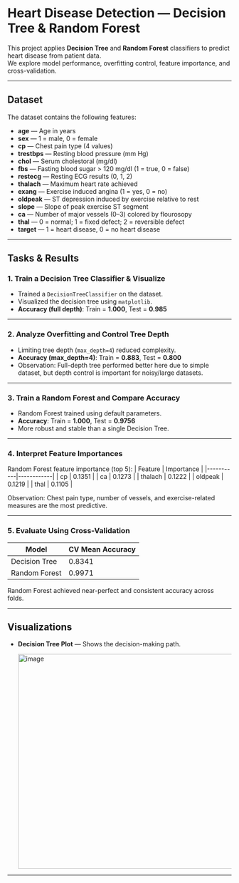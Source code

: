 # Heart Disease Detection — Decision Tree & Random Forest

This project applies **Decision Tree** and **Random Forest** classifiers to predict heart disease from patient data.  
We explore model performance, overfitting control, feature importance, and cross-validation.

---

## Dataset
The dataset contains the following features:

- **age** — Age in years  
- **sex** — 1 = male, 0 = female  
- **cp** — Chest pain type (4 values)  
- **trestbps** — Resting blood pressure (mm Hg)  
- **chol** — Serum cholestoral (mg/dl)  
- **fbs** — Fasting blood sugar > 120 mg/dl (1 = true, 0 = false)  
- **restecg** — Resting ECG results (0, 1, 2)  
- **thalach** — Maximum heart rate achieved  
- **exang** — Exercise induced angina (1 = yes, 0 = no)  
- **oldpeak** — ST depression induced by exercise relative to rest  
- **slope** — Slope of peak exercise ST segment  
- **ca** — Number of major vessels (0–3) colored by flourosopy  
- **thal** — 0 = normal; 1 = fixed defect; 2 = reversible defect  
- **target** — 1 = heart disease, 0 = no heart disease  

---

## Tasks & Results

### **1️. Train a Decision Tree Classifier & Visualize**
- Trained a `DecisionTreeClassifier` on the dataset.
- Visualized the decision tree using `matplotlib`.
- **Accuracy (full depth)**: Train = **1.000**, Test = **0.985**  

---

### **2️. Analyze Overfitting and Control Tree Depth**
- Limiting tree depth (`max_depth=4`) reduced complexity.
- **Accuracy (max_depth=4)**: Train = **0.883**, Test = **0.800**
- Observation: Full-depth tree performed better here due to simple dataset, but depth control is important for noisy/large datasets.

---

### **3️. Train a Random Forest and Compare Accuracy**
- Random Forest trained using default parameters.
- **Accuracy**: Train = **1.000**, Test = **0.9756**  
- More robust and stable than a single Decision Tree.

---

### **4️. Interpret Feature Importances**
Random Forest feature importance (top 5):
| Feature   | Importance |
|-----------|------------|
| cp        | 0.1351     |
| ca        | 0.1273     |
| thalach   | 0.1222     |
| oldpeak   | 0.1219     |
| thal      | 0.1105     |

Observation: Chest pain type, number of vessels, and exercise-related measures are the most predictive.

---

### **5️. Evaluate Using Cross-Validation**
| Model           | CV Mean Accuracy |
|-----------------|------------------|
| Decision Tree   | 0.8341           |
| Random Forest   | 0.9971           |

Random Forest achieved near-perfect and consistent accuracy across folds.

---

## Visualizations
- **Decision Tree Plot** — Shows the decision-making path.
  
  <img width="950" height="482" alt="image" src="https://github.com/user-attachments/assets/ad9cee04-2f84-49a1-8385-9ddc4b7c723c" />



---


